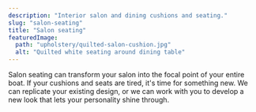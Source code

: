 ```yaml
---
description: "Interior salon and dining cushions and seating."
slug: "salon-seating"
title: "Salon seating"
featuredImage:
  path: "upholstery/quilted-salon-cushion.jpg"
  alt: "Quilted white seating around dining table"
---
```


Salon seating can transform your salon into the focal point of your entire
boat. If your cushions and seats are tired, it's time for something new. We can
replicate your existing design, or we can work with you to develop a new look
that lets your personality shine through.
